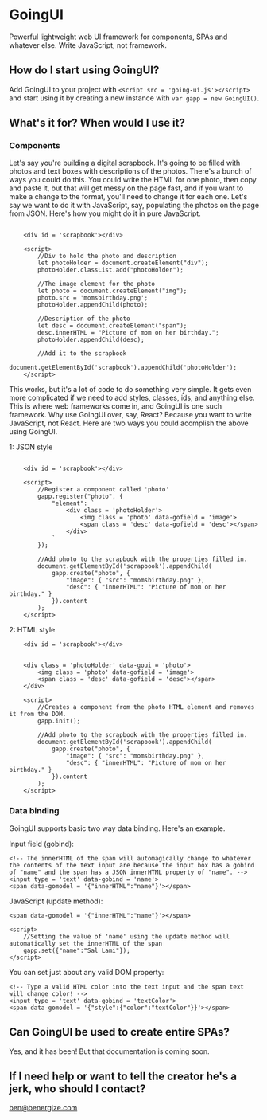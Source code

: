 # GoingUI
Powerful lightweight web UI framework for components, SPAs and whatever else. Write JavaScript, not framework.

## How do I start using GoingUI?
Add GoingUI to your project with `<script src = 'going-ui.js'></script>` and start using it by creating a new instance with `var gapp = new GoingUI()`.

## What's it for? When would I use it?

### Components

Let's say you're building a digital scrapbook. It's going to be filled with photos and text boxes with descriptions of the photos. There's a bunch of ways you could do this. You could write the HTML for one photo, then copy and paste it, but that will get messy on the page fast, and if you want to make a change to the format, you'll need to change it for each one. Let's say we want to do it with JavaScript, say, populating the photos on the page from JSON. Here's how you might do it in pure JavaScript.

```

	<div id = 'scrapbook'></div>
	
	<script>
		//Div to hold the photo and description
		let photoHolder = document.createElement("div");
		photoHolder.classList.add("photoHolder");

		//The image element for the photo
		let photo = document.createElement("img");
		photo.src = 'momsbirthday.png';
		photoHolder.appendChild(photo);

		//Description of the photo
		let desc = document.createElement("span");
		desc.innerHTML = "Picture of mom on her birthday.";
		photoHolder.appendChild(desc);

		//Add it to the scrapbook
		document.getElementById('scrapbook').appendChild('photoHolder');
	</script>
```

This works, but it's a lot of code to do something very simple. It gets even more complicated if we need to add styles, classes, ids, and anything else. This is where web frameworks come in, and GoingUI is one such framework. Why use GoingUI over, say, React? Because you want to write JavaScript, not React. Here are two ways you could acomplish the above using GoingUI.

1: JSON style
```

	<div id = 'scrapbook'></div>
	
	<script>
		//Register a component called 'photo'
		gapp.register("photo", {
			"element": `
				<div class = 'photoHolder'>
					<img class = 'photo' data-gofield = 'image'>
					<span class = 'desc' data-gofield = 'desc'></span>
				</div>
			`
		});

		//Add photo to the scrapbook with the properties filled in.
		document.getElementById('scrapbook').appendChild(
			gapp.create("photo", {
				"image": { "src": "momsbirthday.png" },
				"desc": { "innerHTML": "Picture of mom on her birthday." }
			}).content
		);
	</script>
```

2: HTML style
```
	<div id = 'scrapbook'></div>


	<div class = 'photoHolder' data-goui = 'photo'>
		<img class = 'photo' data-gofield = 'image'>
		<span class = 'desc' data-gofield = 'desc'></span>
	</div>
	
	<script>
		//Creates a component from the photo HTML element and removes it from the DOM.
		gapp.init();
		
		//Add photo to the scrapbook with the properties filled in.
		document.getElementById('scrapbook').appendChild(
			gapp.create("photo", {
				"image": { "src": "momsbirthday.png" },
				"desc": { "innerHTML": "Picture of mom on her birthday." }
			}).content
		);
	</script>
```

### Data binding

GoingUI supports basic two way data binding. Here's an example.

Input field (gobind):

```
<!-- The innerHTML of the span will automagically change to whatever the contents of the text input are because the input box has a gobind of "name" and the span has a JSON innerHTML property of "name". -->
<input type = 'text' data-gobind = 'name'>
<span data-gomodel = '{"innerHTML":"name"}'></span>

```

JavaScript (update method):
```
<span data-gomodel = '{"innerHTML":"name"}'></span>

<script>
	//Setting the value of 'name' using the update method will automatically set the innerHTML of the span
	gapp.set({"name":"Sal Lami"});
</script>
```

You can set just about any valid DOM property:
```
<!-- Type a valid HTML color into the text input and the span text will change color! -->
<input type = 'text' data-gobind = 'textColor'>
<span data-gomodel = '{"style":{"color":"textColor"}}'></span>
```
## Can GoingUI be used to create entire SPAs?

Yes, and it has been! But that documentation is coming soon.

## If I need help or want to tell the creator he's a jerk, who should I contact?

ben@benergize.com
